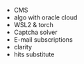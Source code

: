 - CMS
- algo with oracle cloud 
- WSL2 & torch
- Captcha solver
- E-mail subscriptions
- clarity
- hits substitute
